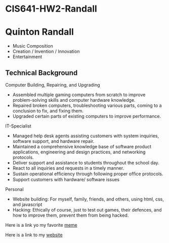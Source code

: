 # CIS641-HW2-Randall
# Quinton Randall


* Music Composition
* Creation / Invention / Innovation
* Entertainment

## Technical Background 

Computer Building, Repairing, and Upgrading
* Assembled multiple gaming computers from scratch to improve problem-solving skills and computer hardware knowledge.
* Repaired broken computers, troubleshooting various parts, coming to a conclusion to fix, and fixing them. 
* Upgraded certain parts of existing computers to improve performance.

IT-Specialist
* Managed help desk agents assisting customers with system inquiries, software support, and hardware repair.
* Maintained a comprehensive knowledge base of software product applications, engineering and design practices, and networking protocols.
* Deliver support and assistance to students throughout the school day.
* React to all inquiries and requests in a timely manner.
* Sustain operational efﬁciency through following proper ofﬁce protocols.
* Support customers with hardware/ software issues

Personal
* Website building: For myself, family, friends, and others, using html, css, and javascript
* Hacking: Ethically of course, just to test out games, their defences, and how to improve them, prevent them from being hacked.

Here is a link yo my favorite [meme](https://www.google.com/url?sa=i&url=https%3A%2F%2Ftwitter.com%2Ftalia_the_taco%2Fstatus%2F845732066423705600&psig=AOvVaw3ZKRCdjDtdmdPVNwrIT_e8&ust=1726354969291000&source=images&cd=vfe&opi=89978449&ved=0CBQQjRxqFwoTCPiF4syDwYgDFQAAAAAdAAAAABAE)

Here is a link to my [website](https://thesnzent.com)

